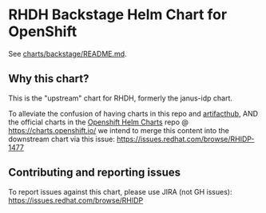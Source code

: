
# RHDH Backstage Helm Chart for OpenShift

See [charts/backstage/README.md](charts/backstage/README.md).

## Why this chart?

This is the "upstream" chart for RHDH, formerly the janus-idp chart.

To alleviate the confusion of having charts in this repo and [artifacthub](https://artifacthub.io/packages/helm/rhdh-chart/backstage), AND the official charts in the [Openshift Helm Charts](https://github.com/openshift-helm-charts/charts) repo @ https://charts.openshift.io/ we intend to merge this content into the downstream chart via this issue: https://issues.redhat.com/browse/RHIDP-1477

## Contributing and reporting issues

To report issues against this chart, please use JIRA (not GH issues): https://issues.redhat.com/browse/RHIDP

